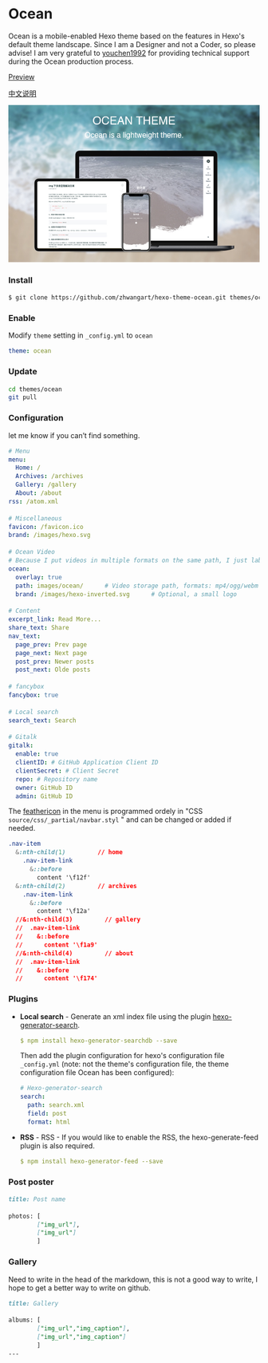 # Ocean

Ocean is a mobile-enabled Hexo theme based on the features in Hexo's default theme landscape. Since I am a Designer and not a Coder, so please advise! I am very grateful to [youchen1992](https://github.com/youchen1992) for providing technical support during the Ocean production process.


[Preview](https://zhwangart.github.io)

[中文说明](https://zhwangart.github.io/2018/11/30/Ocean/)

![Screenshot](screenshots/hexo-theme-ocean.jpg)

### Install

``` bash
$ git clone https://github.com/zhwangart/hexo-theme-ocean.git themes/ocean
```

### Enable

Modify `theme` setting in `_config.yml` to `ocean`

``` yml
theme: ocean
```

### Update

``` bash
cd themes/ocean
git pull
```

### Configuration

let me know if you can’t find something.

``` yml
# Menu
menu:
  Home: /
  Archives: /archives
  Gallery: /gallery
  About: /about
rss: /atom.xml

# Miscellaneous
favicon: /favicon.ico
brand: /images/hexo.svg

# Ocean Video
# Because I put videos in multiple formats on the same path, I just labeled the path here.
ocean:
  overlay: true
  path: images/ocean/      # Video storage path, formats: mp4/ogg/webm
  brand: /images/hexo-inverted.svg      # Optional, a small logo

# Content
excerpt_link: Read More...
share_text: Share
nav_text:
  page_prev: Prev page
  page_next: Next page
  post_prev: Newer posts
  post_next: Olde posts

# fancybox
fancybox: true

# Local search
search_text: Search

# Gitalk
gitalk:
  enable: true
  clientID: # GitHub Application Client ID
  clientSecret: # Client Secret
  repo: # Repository name
  owner: GitHub ID
  admin: GitHub ID
```

The [feathericon](https://feathericon.com) in the menu is programmed ordely in "CSS `source/css/_partial/navbar.styl` " and can be changed or added if needed.

``` css
.nav-item
  &:nth-child(1)         // home
    .nav-item-link
      &::before
        content '\f12f'
  &:nth-child(2)         // archives
    .nav-item-link
      &::before
        content '\f12a'
  //&:nth-child(3)         // gallery
  //  .nav-item-link
  //    &::before
  //      content '\f1a9'
  //&:nth-child(4)         // about
  //  .nav-item-link
  //    &::before
  //      content '\f174'
```

### Plugins

+ **Local search** - Generate an xml index file using the plugin [hexo-generator-search](https://github.com/hexojs/hexo-theme-landscape).
  ```yml
  $ npm install hexo-generator-searchdb --save
  ```
  Then add the plugin configuration for hexo's configuration file `_config.yml` (note: not the theme's configuration file, the theme configuration file Ocean has been configured):
  ```yml
  # Hexo-generator-search
  search:
    path: search.xml
    field: post
    format: html
  ```

+ **RSS** - RSS - If you would like to enable the RSS, the hexo-generate-feed plugin is also required.
  ```yml
  $ npm install hexo-generator-feed --save
  ```

### Post poster

``` md
title: Post name

photos: [
        ["img_url"],
        ["img_url"]
        ]
```

### Gallery
Need to write in the head of the markdown, this is not a good way to write, I hope to get a better way to write on github.

``` md
title: Gallery

albums: [
        ["img_url","img_caption"],
        ["img_url","img_caption"]
        ]
---
```
